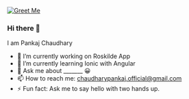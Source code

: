   [![Greet Me](https://greethub.glitch.me/?greet=true)](https://github.com/Pnkj124)  

### Hi there 👋
 I am Pankaj Chaudhary 

- 🔭 I’m currently working on Roskilde App
- 🌱 I’m currently learning Ionic with Angular
- 💬 Ask me about _______ 😀
- 📫 How to reach me: chaudharypankaj.official@gmail.com
- ⚡ Fun fact: Ask me to say hello with two hands up.

